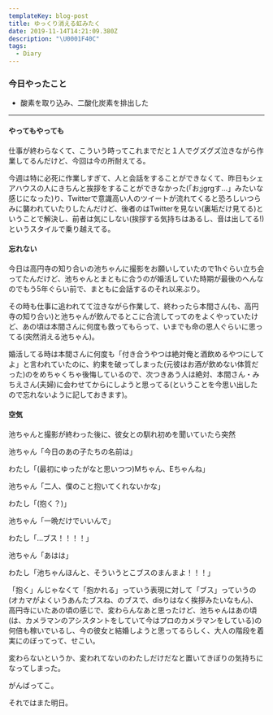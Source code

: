 ```yaml
---
templateKey: blog-post
title: ゆっくり消える虹みたく
date: 2019-11-14T14:21:09.380Z
description: "\U0001F40C"
tags:
  - Diary
---
```

### 今日やったこと

* 酸素を取り込み、二酸化炭素を排出した

-----


#### やってもやっても

仕事が終わらなくて、こういう時ってこれまでだと１人でグズグズ泣きながら作業してるんだけど、今回は今の所耐えてる。


今週は特に必死に作業しすぎて、人と会話をすることができなくて、昨日もシェアハウスの人にきちんと挨拶をすることができなかった(「お;jgrgす…」みたいな感じになった)り、Twitterで意識高い人のツイートが流れてくると恐ろしいつらみに襲われていたりしたんだけど、後者のはTwitterを見ない(裏垢だけ見てる)ということで解決し、前者は気にしない(挨拶する気持ちはあるし、音は出してる!)というスタイルで乗り越えてる。



#### 忘れない

今日は高円寺の知り合いの池ちゃんに撮影をお願いしていたので1hぐらい立ち会ってたんだけど、池ちゃんとまともに合うのが婚活していた時期が最後のへんなのでもう5年ぐらい前で、まともに会話するのそれ以来ぶり。

その時も仕事に追われてて泣きながら作業して、終わったら本間さん(も、高円寺の知り合い)と池ちゃんが飲んでるとこに合流してってのをよくやっていたけど、あの頃は本間さんに何度も救ってもらって、いまでも命の恩人ぐらいに思ってる(突然消える池ちゃん)。

婚活してる時は本間さんに何度も「付き合うやつは絶対俺と酒飲めるやつにしてよ」と言われていたのに、約束を破ってしまった(元彼はお酒が飲めない体質だった)のをめちゃくちゃ後悔しているので、次つきあう人は絶対、本間さん・みちえさん(夫婦)に会わせてからにしようと思ってる(ということを今思い出したので忘れないように記しておきます)。


#### 空気

池ちゃんと撮影が終わった後に、彼女との馴れ初めを聞いていたら突然


池ちゃん「今日のあの子たちの名前は」

わたし「(最初にゆったがなと思いつつ)Mちゃん、Eちゃんね」

池ちゃん「二人、僕のこと抱いてくれないかな」

わたし「(抱く？)」

池ちゃん「一晩だけでいいんで」

わたし「…ブス！！！！」

池ちゃん「あはは」

わたし「池ちゃんほんと、そういうとこブスのまんまよ！！！」


「抱く」んじゃなくて「抱かれる」っていう表現に対して「ブス」っていうの(オカマがよくいうあんたブスね、のブスで、disりはなく挨拶みたいなもん)、高円寺にいたあの頃の感じで、変わらんなあと思ったけど、池ちゃんはあの頃(は、カメラマンのアシスタントをしていて今はプロのカメラマンをしている)の何倍も稼いでいるし、今の彼女と結婚しようと思ってるらしく、大人の階段を着実にのぼってって、せこい。

変わらないというか、変われてないのわたしだけだなと置いてきぼりの気持ちになってしまった。

がんばってこ。


それではまた明日。
